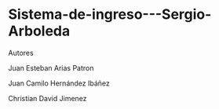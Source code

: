 # Sistema-de-ingreso---Sergio-Arboleda

Autores

Juan Esteban Arias Patron

Juan Camilo Hernández Ibáñez

Christian David Jimenez
